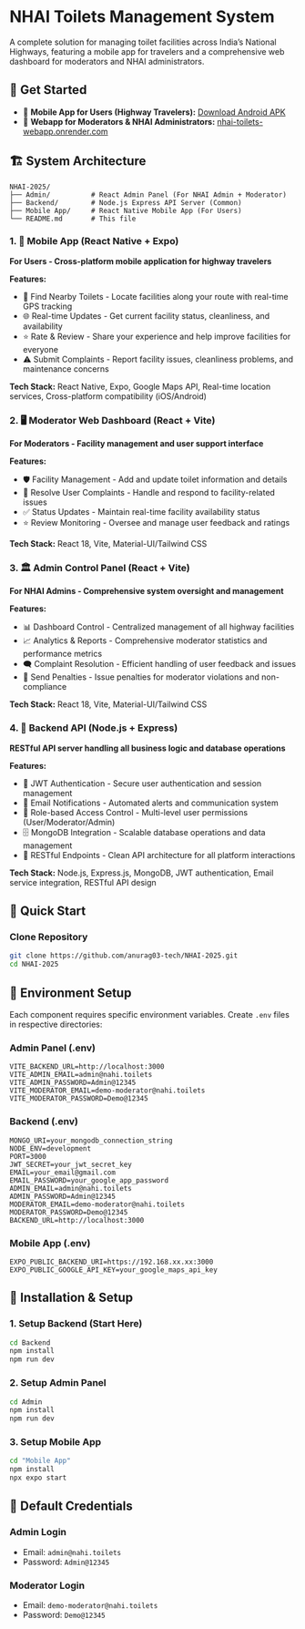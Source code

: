 # NHAI Toilets Management System

A complete solution for managing toilet facilities across India’s National Highways, featuring a mobile app for travelers and a comprehensive web dashboard for moderators and NHAI administrators.

## 🚀 Get Started

- 📱 **Mobile App for Users (Highway Travelers):** [Download Android APK](https://drive.google.com/file/d/1gwN6LDuOGszCzBJ49tpcCIHqDoa_PC9O/view?usp=sharing)
- 🔧 **Webapp for Moderators & NHAI Administrators:** [nhai-toilets-webapp.onrender.com](https://nhai-toilets-webapp.onrender.com)

## 🏗️ System Architecture

```
NHAI-2025/
├── Admin/          # React Admin Panel (For NHAI Admin + Moderator)
├── Backend/        # Node.js Express API Server (Common)
├── Mobile App/     # React Native Mobile App (For Users)
└── README.md       # This file
```

### 1. 📱 Mobile App (React Native + Expo)

**For Users - Cross-platform mobile application for highway travelers**

**Features:**

- 📍 Find Nearby Toilets - Locate facilities along your route with real-time GPS tracking
- 🌐 Real-time Updates - Get current facility status, cleanliness, and availability
- ⭐ Rate & Review - Share your experience and help improve facilities for everyone
- ⚠️ Submit Complaints - Report facility issues, cleanliness problems, and maintenance concerns

**Tech Stack:** React Native, Expo, Google Maps API, Real-time location services, Cross-platform compatibility (iOS/Android)

### 2. 🖥️ Moderator Web Dashboard (React + Vite)

**For Moderators - Facility management and user support interface**

**Features:**

- 🛡️ Facility Management - Add and update toilet information and details
- 💬 Resolve User Complaints - Handle and respond to facility-related issues
- ✅ Status Updates - Maintain real-time facility availability status
- ⭐ Review Monitoring - Oversee and manage user feedback and ratings

**Tech Stack:** React 18, Vite, Material-UI/Tailwind CSS

### 3. 🏛️ Admin Control Panel (React + Vite)

**For NHAI Admins - Comprehensive system oversight and management**

**Features:**

- 📊 Dashboard Control - Centralized management of all highway facilities
- 📈 Analytics & Reports - Comprehensive moderator statistics and performance metrics
- 🗨️ Complaint Resolution - Efficient handling of user feedback and issues
- 🚫 Send Penalties - Issue penalties for moderator violations and non-compliance

**Tech Stack:** React 18, Vite, Material-UI/Tailwind CSS

### 4. 🔧 Backend API (Node.js + Express)

**RESTful API server handling all business logic and database operations**

**Features:**

- 🔐 JWT Authentication - Secure user authentication and session management
- 📧 Email Notifications - Automated alerts and communication system
- 👥 Role-based Access Control - Multi-level user permissions (User/Moderator/Admin)
- 🗄️ MongoDB Integration - Scalable database operations and data management
- 🔗 RESTful Endpoints - Clean API architecture for all platform interactions

**Tech Stack:** Node.js, Express.js, MongoDB, JWT authentication, Email service integration, RESTful API design

## 🚀 Quick Start

### Clone Repository

```bash
git clone https://github.com/anurag03-tech/NHAI-2025.git
cd NHAI-2025
```

## 🔧 Environment Setup

Each component requires specific environment variables. Create `.env` files in respective directories:

### Admin Panel (.env)

```env
VITE_BACKEND_URL=http://localhost:3000
VITE_ADMIN_EMAIL=admin@nahi.toilets
VITE_ADMIN_PASSWORD=Admin@12345
VITE_MODERATOR_EMAIL=demo-moderator@nahi.toilets
VITE_MODERATOR_PASSWORD=Demo@12345
```

### Backend (.env)

```env
MONGO_URI=your_mongodb_connection_string
NODE_ENV=development
PORT=3000
JWT_SECRET=your_jwt_secret_key
EMAIL=your_email@gmail.com
EMAIL_PASSWORD=your_google_app_password
ADMIN_EMAIL=admin@nahi.toilets
ADMIN_PASSWORD=Admin@12345
MODERATOR_EMAIL=demo-moderator@nahi.toilets
MODERATOR_PASSWORD=Demo@12345
BACKEND_URL=http://localhost:3000
```

### Mobile App (.env)

```env
EXPO_PUBLIC_BACKEND_URI=https://192.168.xx.xx:3000
EXPO_PUBLIC_GOOGLE_API_KEY=your_google_maps_api_key
```

## 🚀 Installation & Setup

### 1. Setup Backend (Start Here)

```bash
cd Backend
npm install
npm run dev
```

### 2. Setup Admin Panel

```bash
cd Admin
npm install
npm run dev
```

### 3. Setup Mobile App

```bash
cd "Mobile App"
npm install
npx expo start
```

## 🔐 Default Credentials

### Admin Login

- Email: `admin@nahi.toilets`
- Password: `Admin@12345`

### Moderator Login

- Email: `demo-moderator@nahi.toilets`
- Password: `Demo@12345`
